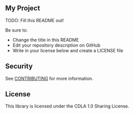 ## My Project

TODO: Fill this README out!

Be sure to:

* Change the title in this README
* Edit your repository description on GitHub
* Write in your license below and create a LICENSE file

## Security

See [CONTRIBUTING](CONTRIBUTING.md#security-issue-notifications) for more information.

## License

This library is licensed under the CDLA 1.0 Sharing License.

